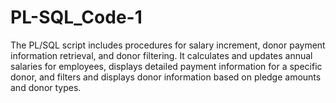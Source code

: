 # PL-SQL_Code-1
The PL/SQL script includes procedures for salary increment, donor payment information retrieval, and donor filtering. It calculates and updates annual salaries for employees, displays detailed payment information for a specific donor, and filters and displays donor information based on pledge amounts and donor types.
